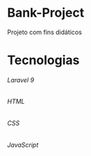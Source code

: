# Bank-Project
  Projeto com fins didáticos 
# Tecnologias
###### Laravel 9
###### HTML
###### CSS 
###### JavaScript
  
